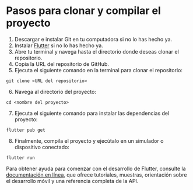 # Pasos para clonar y compilar el proyecto

1. Descargar e instalar Git en tu computadora si no lo has hecho ya.
2. Instalar [Flutter](https://docs.flutter.dev/get-started/install) si no lo has hecho ya.
3. Abre tu terminal y navega hasta el directorio donde deseas clonar el repositorio.
4. Copia la URL del repositorio de GitHub.
5. Ejecuta el siguiente comando en la terminal para clonar el repositorio:

```
git clone <URL del repositorio>
```

6. Navega al directorio del proyecto:

```
cd <nombre del proyecto>
```

7. Ejecuta el siguiente comando para instalar las dependencias del proyecto:

```
flutter pub get
```

8. Finalmente, compila el proyecto y ejecútalo en un simulador o dispositivo conectado:

```
flutter run
```

Para obtener ayuda para comenzar con el desarrollo de Flutter, consulte la [documentación en línea](https://docs.flutter.dev/), que ofrece tutoriales, muestras, orientación sobre el desarrollo móvil y una referencia completa de la API.
